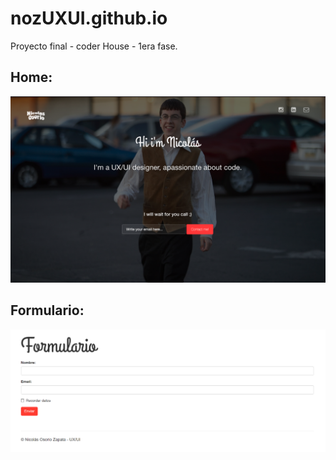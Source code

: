 # nozUXUI.github.io
Proyecto final - coder House - 1era fase. 
## Home:
![imagen home](https://github.com/nozUXUI/nozUXUI.github.io/blob/main/home.png)

## Formulario: 
![imagen formulario](https://github.com/nozUXUI/nozUXUI.github.io/blob/main/imagen_2022-08-31_015424170.png)

